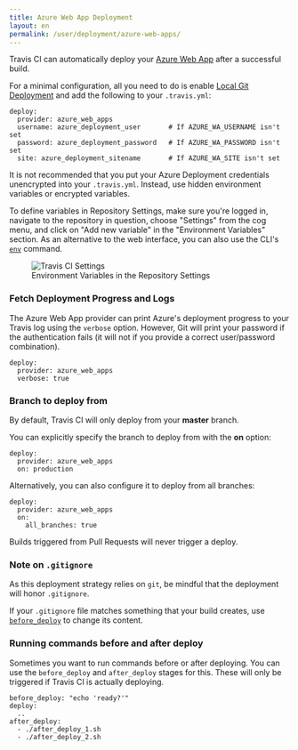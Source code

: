 ```yaml
---
title: Azure Web App Deployment
layout: en
permalink: /user/deployment/azure-web-apps/
---
```


Travis CI can automatically deploy your [Azure Web App](https://azure.microsoft.com/en-us/services/app-service/web/) after a successful build.

For a minimal configuration, all you need to do is enable [Local Git Deployment](https://azure.microsoft.com/en-us/documentation/articles/app-service-deploy-local-git/) and add the following to your `.travis.yml`:

```
deploy:
  provider: azure_web_apps
  username: azure_deployment_user       # If AZURE_WA_USERNAME isn't set
  password: azure_deployment_password   # If AZURE_WA_PASSWORD isn't set
  site: azure_deployment_sitename       # If AZURE_WA_SITE isn't set
```

It is not recommended that you put your Azure Deployment credentials unencrypted into your `.travis.yml`. Instead, use hidden environment variables or encrypted variables.

To define variables in Repository Settings, make sure you're logged in, navigate to the repository in question, choose "Settings" from the cog menu, and click on "Add new variable" in the "Environment Variables" section. As an alternative to the web interface, you can also use the CLI's [`env`](https://github.com/travis-ci/travis.rb#env) command.

<figure>
  <img alt="Travis CI Settings" src="{{ "/images/settings-env-vars.png" | prepend: site.baseurl }}">
  <figcaption>Environment Variables in the Repository Settings</figcaption>
</figure>

### Fetch Deployment Progress and Logs

The Azure Web App provider can print Azure's deployment progress to your Travis log using the `verbose` option. However, Git will print your password if the authentication fails (it will not if you provide a correct user/password combination).

```
deploy:
  provider: azure_web_apps
  verbose: true
```

### Branch to deploy from

By default, Travis CI will only deploy from your **master** branch.

You can explicitly specify the branch to deploy from with the **on** option:

```
deploy:
  provider: azure_web_apps
  on: production
```

Alternatively, you can also configure it to deploy from all branches:

```
deploy:
  provider: azure_web_apps
  on:
    all_branches: true
```

Builds triggered from Pull Requests will never trigger a deploy.

### Note on `.gitignore`

As this deployment strategy relies on `git`, be mindful that the deployment will
honor `.gitignore`.

If your `.gitignore` file matches something that your build creates, use
[`before_deploy`](#Running-commands-before-and-after-deploy) to change
its content.

### Running commands before and after deploy

Sometimes you want to run commands before or after deploying. You can use the `before_deploy` and `after_deploy` stages for this. These will only be triggered if Travis CI is actually deploying.

```
before_deploy: "echo 'ready?'"
deploy:
  ..
after_deploy:
  - ./after_deploy_1.sh
  - ./after_deploy_2.sh
```
